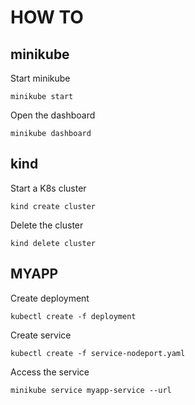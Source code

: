 # HOW TO

## minikube

Start minikube

```
minikube start
```

Open the dashboard

```
minikube dashboard
```


## kind

Start a K8s cluster
```
kind create cluster
```

Delete the cluster
```
kind delete cluster
```


## MYAPP

Create deployment
```
kubectl create -f deployment
```

Create service
```
kubectl create -f service-nodeport.yaml
```

Access the service
```
minikube service myapp-service --url
```
